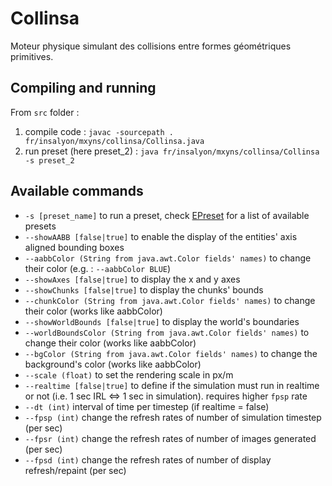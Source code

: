 # Collinsa
Moteur physique simulant des collisions entre formes géométriques primitives.

## Compiling and running
From `src` folder :  
   1. compile code : `javac -sourcepath . fr/insalyon/mxyns/collinsa/Collinsa.java`  
   2. run preset (here preset_2) : `java fr/insalyon/mxyns/collinsa/Collinsa -s preset_2`

## Available commands
   - `-s [preset_name]` to run a preset, check [EPreset](https://github.com/mxyns/collinsa/blob/master/src/fr/insalyon/mxyns/collinsa/presets/Preset.java) for a list of available presets
   - `--showAABB [false|true]` to enable the display of the entities' axis aligned bounding boxes
   - `--aabbColor (String from java.awt.Color fields' names)` to change their color (e.g. : `--aabbColor BLUE`)
   - `--showAxes [false|true]` to display the x and y axes
   - `--showChunks [false|true]` to display the chunks' bounds
   - `--chunkColor (String from java.awt.Color fields' names)` to change their color (works like aabbColor)
   - `--showWorldBounds [false|true]` to display the world's boundaries
   - `--worldBoundsColor (String from java.awt.Color fields' names)` to change their color (works like aabbColor)
   - `--bgColor (String from java.awt.Color fields' names)` to change the background's color (works like aabbColor)
   - `--scale (float)` to set the rendering scale in px/m 
   - `--realtime [false|true]` to define if the simulation must run in realtime or not (i.e. 1 sec IRL <=> 1 sec in simulation). requires higher `fpsp` rate
   - `--dt (int)` interval of time per timestep (if realtime = false)
   - `--fpsp (int)` change the refresh rates of number of simulation timestep (per sec)
   - `--fpsr (int)` change the refresh rates of number of images generated (per sec)
   - `--fpsd (int)` change the refresh rates of number of display refresh/repaint (per sec)
